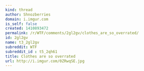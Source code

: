```yaml
---
kind: thread
author: Shnozberries
domain: i.imgur.com
is_self: false
created: 1410893472
permalink: /r/WTF/comments/2gl2gv/clothes_are_so_overrated/
id: 2gl2gv
name: t3_2gl2gv
subreddit: WTF
subreddit_id : t5_2qh61
title: Clothes are so overrated
url: http://i.imgur.com/0ZRwqSE.jpg
---
```




